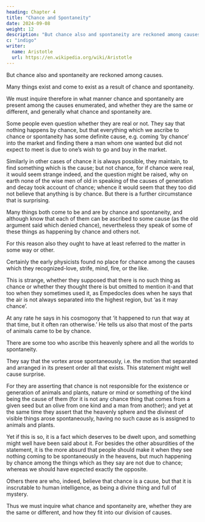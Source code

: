 ```yaml
---
heading: Chapter 4
title: "Chance and Spontaneity"
date: 2024-09-08
weight: 12
description: "But chance also and spontaneity are reckoned among causes"
c: "indigo"
writer:
  name: Aristotle 
  url: https://en.wikipedia.org/wiki/Aristotle
---
```



But chance also and spontaneity are reckoned among causes.

Many things exist and come to exist as a result of chance and spontaneity. 

We must inquire therefore in what manner chance and spontaneity are present among the causes enumerated, and whether they are the same or different, and generally what chance and spontaneity are.

Some people even question whether they are real or not. They say that nothing happens by chance, but that everything which we ascribe to chance or spontaneity has some definite cause, e.g. coming ‘by chance’ into the market and finding there a man whom one wanted but did not expect to meet is due to one’s wish to go and buy in the market. 

Similarly in other cases of chance it is always possible, they maintain, to find something which is the cause; but not chance, for if chance were real, it would seem strange indeed, and the question might be raised, why on earth none of the wise men of old in speaking of the causes of generation and decay took account of chance; whence it would seem that they too did not believe that anything is by chance. But there is a further circumstance that is surprising. 

Many things both come to be and are by chance and spontaneity, and although know that each of them can be ascribed to some cause (as the old argument said which denied chance), nevertheless they speak of some of these things as happening by chance and others not.

For this reason also they ought to have at least referred to the matter in some way or other.

Certainly the early physicists found no place for chance among the causes which they recognized-love, strife, mind, fire, or the like. 

This is strange, whether they supposed that there is no such thing as chance or whether they thought there is but omitted to mention it-and that too when they sometimes used it, as Empedocles does when he says that the air is not always separated into the highest region, but ‘as it may chance’. 

At any rate he says in his cosmogony that ‘it happened to run that way at that time, but it often ran otherwise.’ He tells us also that most of the parts of animals came to be by chance.

There are some too who ascribe this heavenly sphere and all the worlds to spontaneity.

They say that the vortex arose spontaneously, i.e. the motion that separated and arranged in its present order all that exists. This statement might well cause surprise. 

For they are asserting that chance is not responsible for the existence or generation of animals and plants, nature or mind or something of the kind being the cause of them (for it is not any chance thing that comes from a given seed but an olive from one kind and a man from another); and yet at the same time they assert that the heavenly sphere and the divinest of visible things arose spontaneously, having no such cause as is assigned to animals and plants.

Yet if this is so, it is a fact which deserves to be dwelt upon, and something might well have been said about it. For besides the other absurdities of the statement, it is the more absurd that people should make it when they see nothing coming to be spontaneously in the heavens, but much happening by chance among the things which as they say are not due to chance; whereas we should have expected exactly the opposite.

Others there are who, indeed, believe that chance is a cause, but that it is inscrutable to human intelligence, as being a divine thing and full of mystery.

Thus we must inquire what chance and spontaneity are, whether they are the same or different, and how they fit into our division of causes.

